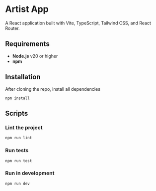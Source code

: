 # Artist App

A React application built with Vite, TypeScript, Tailwind CSS, and React Router.

## Requirements

- **Node.js** v20 or higher
- **npm**

## Installation

After cloning the repo, install all dependencies

```
npm install
```

## Scripts

### Lint the project

```
npm run lint
```

### Run tests

```
npm run test
```

### Run in development

```
npm run dev
```
